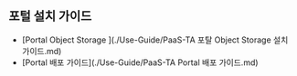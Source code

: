 ## 포털 설치 가이드
- [Portal Object Storage ](./Use-Guide/PaaS-TA 포탈 Object Storage 설치 가이드.md)
- [Portal 배포 가이드](./Use-Guide/PaaS-TA Portal 배포 가이드.md)
